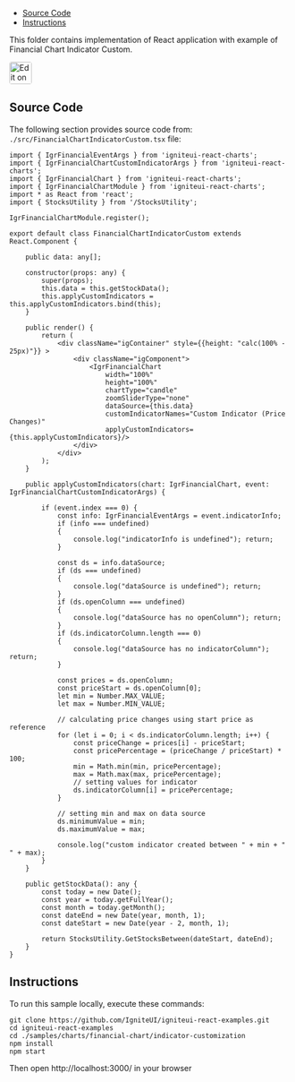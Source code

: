 <!-- NOTE: do not change this file because it will be auto re-generated from template file: -->
<!-- https://github.com/IgniteUI/igniteui-react-examples/tree/master/templates/sample/ReadMe.md -->

<!-- ## Table of Contents -->
<!-- - [Sample Preview](#Sample-Preview) -->
- [Source Code](#Source-Code)
- [Instructions](#Instructions)

This folder contains implementation of React application with example of Financial Chart Indicator Custom.
<!-- in the Financial Chart component -->
<!-- [Financial Chart](https://infragistics.com/Reactsite/components/financial-chart.html) -->

<html lang="en" xmlns="http://www.w3.org/1999/xhtml">
    <body>
        <a target="_blank" href="https://codesandbox.io/s/github/IgniteUI/igniteui-react-examples/tree/master/samples/charts/financial-chart/indicator-customization?fontsize=14&hidenavigation=1&theme=dark&view=preview&file=/src/FinancialChartIndicatorCustom.tsx" rel="noopener noreferrer">
            <img height="40px" style="border-radius: 0.25rem" alt="Edit on CodeSandbox" src="https://static.infragistics.com/xplatform/images/sandbox/code.png"/>
        </a>
        <!-- <a target="_blank"
href="https://codesandbox.io/s/github/IgniteUI/igniteui-react-examples/tree/master/samples/maps/geo-map/binding-csv-points?fontsize=14&hidenavigation=1&theme=dark&view=preview">
            <img alt="Edit Sample" src="https://codesandbox.io/static/img/play-codesandbox.svg"/>
        </a> -->
        <!-- <a target="_blank" style="margin-left: 0.5rem"
href="https://codesandbox.io/embed/github/IgniteUI/igniteui-react-examples/tree/master/samples/charts/financial-chart/indicator-customization?fontsize=14&hidenavigation=1&theme=dark&view=preview&file=/src/FinancialChartIndicatorCustom.tsx">
            <img height="40px" style="border-radius: 5px" alt="View on CodeSandbox" src="https://static.infragistics.com/xplatform/images/sandbox/view.png"/>
        </a> -->
        <!-- <a target="_blank"
href="https://codesandbox.io/embed/github/IgniteUI/igniteui-react-examples/tree/master/samples/maps/geo-map/binding-csv-points?fontsize=14&hidenavigation=1&theme=dark&view=preview">
            <img alt="View on CodeSandbox" src="https://static.infragistics.com/xplatform/images/sandbox/view.png"/>
        </a>
https://codesandbox.io/embed/react-treemap-overview-rtb45
https://codesandbox.io/static/img/play-codesandbox.svg
https://codesandbox.io/embed/react-treemap-overview-rtb45?view=browser -->
    </body>
</html>

<!-- ## Sample Preview -->

<!-- <iframe
  src="https://codesandbox.io/embed/github/IgniteUI/igniteui-react-examples/tree/master/samples/charts/financial-chart/indicator-customization?fontsize=14&hidenavigation=1&theme=dark&view=preview&file=/src/FinancialChartIndicatorCustom.tsx"
  style="width:100%; height:400px; border:0; border-radius: 4px; overflow:hidden;"
  allow="accelerometer; ambient-light-sensor; camera; encrypted-media; geolocation; gyroscope; hid; microphone; midi; payment; usb; vr"
  sandbox="allow-forms allow-modals allow-popups allow-presentation allow-same-origin allow-scripts"
></iframe> -->

## Source Code

The following section provides source code from:
`./src/FinancialChartIndicatorCustom.tsx` file:

```tsx
import { IgrFinancialEventArgs } from 'igniteui-react-charts';
import { IgrFinancialChartCustomIndicatorArgs } from 'igniteui-react-charts';
import { IgrFinancialChart } from 'igniteui-react-charts';
import { IgrFinancialChartModule } from 'igniteui-react-charts';
import * as React from 'react';
import { StocksUtility } from '/StocksUtility';

IgrFinancialChartModule.register();

export default class FinancialChartIndicatorCustom extends React.Component {

    public data: any[];

    constructor(props: any) {
        super(props);
        this.data = this.getStockData();
        this.applyCustomIndicators = this.applyCustomIndicators.bind(this);
    }

    public render() {
        return (
            <div className="igContainer" style={{height: "calc(100% - 25px)"}} >
                <div className="igComponent">
                    <IgrFinancialChart
                        width="100%"
                        height="100%"
                        chartType="candle"
                        zoomSliderType="none"
                        dataSource={this.data}
                        customIndicatorNames="Custom Indicator (Price Changes)"
                        applyCustomIndicators={this.applyCustomIndicators}/>
                </div>
            </div>
        );
    }

    public applyCustomIndicators(chart: IgrFinancialChart, event: IgrFinancialChartCustomIndicatorArgs) {

        if (event.index === 0) {
            const info: IgrFinancialEventArgs = event.indicatorInfo;
            if (info === undefined)
            {
                console.log("indicatorInfo is undefined"); return;
            }

            const ds = info.dataSource;
            if (ds === undefined)
            {
                console.log("dataSource is undefined"); return;
            }
            if (ds.openColumn === undefined)
            {
                console.log("dataSource has no openColumn"); return;
            }
            if (ds.indicatorColumn.length === 0)
            {
                console.log("dataSource has no indicatorColumn"); return;
            }

            const prices = ds.openColumn;
            const priceStart = ds.openColumn[0];
            let min = Number.MAX_VALUE;
            let max = Number.MIN_VALUE;

            // calculating price changes using start price as reference
            for (let i = 0; i < ds.indicatorColumn.length; i++) {
                const priceChange = prices[i] - priceStart;
                const pricePercentage = (priceChange / priceStart) * 100;
                min = Math.min(min, pricePercentage);
                max = Math.max(max, pricePercentage);
                // setting values for indicator
                ds.indicatorColumn[i] = pricePercentage;
            }

            // setting min and max on data source
            ds.minimumValue = min;
            ds.maximumValue = max;

            console.log("custom indicator created between " + min + "  " + max);
        }
    }

    public getStockData(): any {
        const today = new Date();
        const year = today.getFullYear();
        const month = today.getMonth();
        const dateEnd = new Date(year, month, 1);
        const dateStart = new Date(year - 2, month, 1);

        return StocksUtility.GetStocksBetween(dateStart, dateEnd);
    }
}

```

## Instructions
To run this sample locally, execute these commands:

```
git clone https://github.com/IgniteUI/igniteui-react-examples.git
cd igniteui-react-examples
cd ./samples/charts/financial-chart/indicator-customization
npm install
npm start

```

Then open http://localhost:3000/ in your browser

